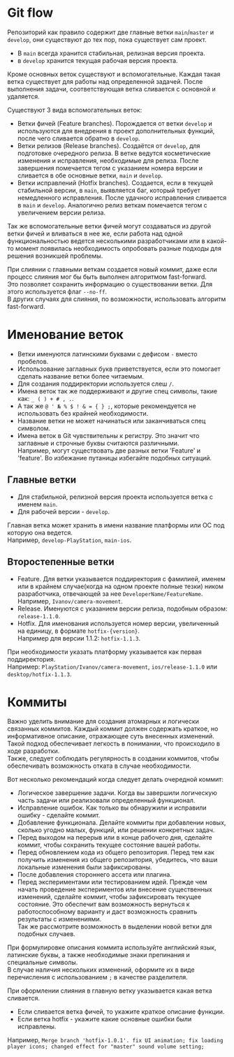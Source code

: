 # Git flow

Репозиторий как правило содержит две главные ветки `main`/`master` и `develop`, они существуют до тех пор, пока существует сам проект.  
- В `main` всегда хранится стабильная, релизная версия проекта. 
- в `develop` хранится текущая рабочая версия проекта.

Кроме основных веток существуют и вспомогательные. Каждая такая ветка существует для работы над определенной задачей. После выполнения задачи, соответствующая ветка сливается с основной и удаляется.

Существуют 3 вида вспомогательных веток:
- Ветки фичей (Feature branches). Порождается от ветки `develop` и используются для внедрения в проект дополнительных функций, после чего сливается обратно в `develop`.
- Ветки релизов (Release branches). Создаётся от `develop`, для подготовке очередного релиза. В ветке ведутся косметические изменения и исправления, необходимые для релиза. После завершения помечается тегом с указанием номера версии и сливается в обе основные ветки, `main` и `develop`.
- Ветки исправлений (Hotfix branches). Создается, если в текущей стабильной версии, в `main`, выявляется баг, который требует немедленного исправления. После удачного исправления сливается в `main` и `develop`. Аналогично релиз веткам помечается тегом с увеличением версии релиза.

Так же вспомогательные ветки фичей могут создаваться из другой ветки фичей и вливаться в нее же, если работа над одной функциональностью ведется несколькими разработчиками или в какой-то момент появилась необходимость опробовать разные подходы для решения возникшей проблемы.

При слиянии с главными веткам создается новый коммит, даже если процесс слияния мог бы быть выполнен алгоритмом fast-forward.  
Это позволяет сохранить информацию о существовании ветки. Для этого используется флаг `--no-ff`.  
В других случаях для слияния, по возможности, использовать алгоритм fast-forward.

# Именование веток

- Ветки именуются латинскими буквами с дефисом `-` вместо пробелов.  
- Использование заглавных букв приветствуется, если это помогает сделать название ветки более читаемым.  
- Для создания поддиректории используется слеш `/`.  
- Имена веток так же поддерживают и другие спец символы, такие как: `_ ( ) + # , .`.  
- А так же `@ ' № % $ ! & = { } ;`, которые рекомендуется не использовать без крайней необходимости.  
- Название ветки не может начинаться или заканчиваться спец символом.  
- Имена веток в Git чувствительны к регистру. Это значит что заглавные и строчные буквы считаются различными.  
Например, могут существовать две разных ветки 'Feature' и 'feature'. Во избежание путаницы избегайте подобных ситуаций.

## Главные ветки

- Для стабильной, релизной версия проекта используется ветка с именем `main`. 
- Для рабочей версии - `develop`.

Главная ветка может хранить в имени название платформы или ОС под которую она ведется.  
Например, `develop-PlayStation`, `main-ios`. 

## Второстепенные ветки

- Feature. Для ветки указывается поддиректория с фамилией, именем или в крайнем случае(когда на одном проекте полные тезки) ником разработчика, отвечающей за нее `DeveloperName/FeatureName`.  
Например, `Ivanov/camera-movement`.  
- Release. Именуются с указанием версии релиза, подобным образом: `release-1.1.0`.   
- Hotfix. Для именования используется номер версии, увеличенный на единицу, в формате `hotfix-{version}`.  
Например для версии 1.1.2: `hotfix-1.1.3`.

При необходимости указать платформу указывается как первая поддиректория.  
Например: `PlayStation/Ivanov/camera-movement`, `ios/release-1.1.0` или `desktop/hotfix-1.1.3`.

# Коммиты

Важно уделить внимание для создания атомарных и логически связанных коммитов. 
Каждый коммит должен содержать краткое, но информативное описание, отражающее суть внесенных изменений. 
Такой подход обеспечивает легкость в понимании, что происходило в ходе разработки.  
Также, следует соблюдать регулярность в создании коммитов, чтобы обеспечивать возможность отката в случае необходимости.

Вот несколько рекомендаций когда следует делать очередной коммит:

- Логическое завершение задачи. Когда вы завершили логическую часть задачи или реализовали определенный функционал.
- Исправление ошибок. Как только вы обнаружили и исправили ошибку - сделайте коммит.
- Добавление функционала. Делайте коммиты при добавлении новых, сколько угодно малых, функций, или решении конкретных задач.
- Перед выходом на перерыв или в конце рабочего дня, сделайте коммит, чтобы сохранить текущее состояние вашей работы.
- Перед обновлением кода из общего репозитория. Перед тем как получить изменения из общего репозитория, убедитесь, что ваши локальные изменения были зафиксированы.
- После добавления стороннего ассета или плагина.
- Перед экспериментами или тестированием идей. Прежде чем начать проведение экспериментов или внесение существенных изменений, сделайте коммит, чтобы зафиксировать текущее состояние. Это обеспечит вам возможность вернуться к работоспособному варианту и даст возможность сравнить результаты с изменениями.  
Так же рассмотрите возможность в выделении новой ветки для подобных случаев.

При формулировке описания коммита используйте английский язык, латинские буквы, а также необходимые знаки препинания и специальные символы.  
В случае наличия нескольких изменений, оформите их в виде перечисления с использованием `;` в качестве разделителя.

При оформлении слияния в главную ветку указывается какая ветка сливается. 
- Если сливается ветка фичей, то укажите краткое описание функции.
- Если ветка hotfix - укажите какие основные ошибки были исправлены.

Например, `Merge branch 'hotfix-1.0.1'. fix UI animation; fix loading player icons; changed effect for "master" sound volume setting;`